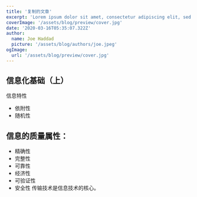 ```yaml
---
title: '复制的文章'
excerpt: 'Lorem ipsum dolor sit amet, consectetur adipiscing elit, sed do eiusmod tempor incididunt ut labore et dolore magna aliqua. Praesent elementum facilisis leo vel fringilla est ullamcorper eget. At imperdiet dui accumsan sit amet nulla facilities morbi tempus.'
coverImage: '/assets/blog/preview/cover.jpg'
date: '2020-03-16T05:35:07.322Z'
author:
  name: Joe Haddad
  picture: '/assets/blog/authors/joe.jpeg'
ogImage:
  url: '/assets/blog/preview/cover.jpg'
---
```


## 信息化基础（上）
信息特性
* 依附性
* 随机性

## 信息的质量属性：
* 精确性
* 完整性
* 可靠性
* 经济性
* 可验证性
* 安全性
传输技术是信息技术的核心。
